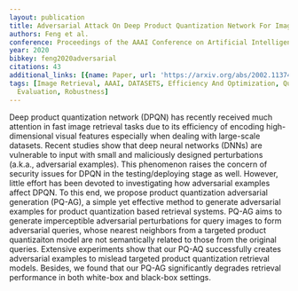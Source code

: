 ```yaml
---
layout: publication
title: Adversarial Attack On Deep Product Quantization Network For Image Retrieval
authors: Feng et al.
conference: Proceedings of the AAAI Conference on Artificial Intelligence
year: 2020
bibkey: feng2020adversarial
citations: 43
additional_links: [{name: Paper, url: 'https://arxiv.org/abs/2002.11374'}]
tags: [Image Retrieval, AAAI, DATASETS, Efficiency And Optimization, Quantization,
  Evaluation, Robustness]
---
```

Deep product quantization network (DPQN) has recently received much attention
in fast image retrieval tasks due to its efficiency of encoding
high-dimensional visual features especially when dealing with large-scale
datasets. Recent studies show that deep neural networks (DNNs) are vulnerable
to input with small and maliciously designed perturbations (a.k.a., adversarial
examples). This phenomenon raises the concern of security issues for DPQN in
the testing/deploying stage as well. However, little effort has been devoted to
investigating how adversarial examples affect DPQN. To this end, we propose
product quantization adversarial generation (PQ-AG), a simple yet effective
method to generate adversarial examples for product quantization based
retrieval systems. PQ-AG aims to generate imperceptible adversarial
perturbations for query images to form adversarial queries, whose nearest
neighbors from a targeted product quantizaiton model are not semantically
related to those from the original queries. Extensive experiments show that our
PQ-AQ successfully creates adversarial examples to mislead targeted product
quantization retrieval models. Besides, we found that our PQ-AG significantly
degrades retrieval performance in both white-box and black-box settings.